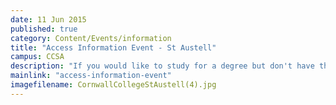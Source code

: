 ```yaml
---
date: 11 Jun 2015
published: true
category: Content/Events/information
title: "Access Information Event - St Austell"
campus: CCSA
description: "If you would like to study for a degree but don't have the qualifications you need, then an..."
mainlink: "access-information-event"
imagefilename: CornwallCollegeStAustell(4).jpg
---
```

